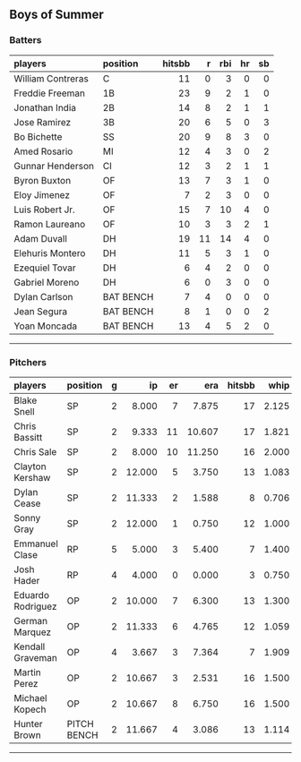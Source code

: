 ## Boys of Summer

### Batters

 
|players           |position  | hitsbb|  r| rbi| hr| sb| 
|:-----------------|:---------|------:|--:|---:|--:|--:| 
|William Contreras |C         |     11|  0|   3|  0|  0| 
|Freddie Freeman   |1B        |     23|  9|   2|  1|  0| 
|Jonathan India    |2B        |     14|  8|   2|  1|  1| 
|Jose Ramirez      |3B        |     20|  6|   5|  0|  3| 
|Bo Bichette       |SS        |     20|  9|   8|  3|  0| 
|Amed Rosario      |MI        |     12|  4|   3|  0|  2| 
|Gunnar Henderson  |CI        |     12|  3|   2|  1|  1| 
|Byron Buxton      |OF        |     13|  7|   3|  1|  0| 
|Eloy Jimenez      |OF        |      7|  2|   3|  0|  0| 
|Luis Robert Jr.   |OF        |     15|  7|  10|  4|  0| 
|Ramon Laureano    |OF        |     10|  3|   3|  2|  1| 
|Adam Duvall       |DH        |     19| 11|  14|  4|  0| 
|Elehuris Montero  |DH        |     11|  5|   3|  1|  0| 
|Ezequiel Tovar    |DH        |      6|  4|   2|  0|  0| 
|Gabriel Moreno    |DH        |      6|  0|   3|  0|  0| 
|Dylan Carlson     |BAT BENCH |      7|  4|   0|  0|  0| 
|Jean Segura       |BAT BENCH |      8|  1|   0|  0|  2| 
|Yoan Moncada      |BAT BENCH |     13|  4|   5|  2|  0| 


* * *

### Pitchers

 
|players           |position    |  g|     ip| er|    era| hitsbb|  whip| so|  w| sv| 
|:-----------------|:-----------|--:|------:|--:|------:|------:|-----:|--:|--:|--:| 
|Blake Snell       |SP          |  2|  8.000|  7|  7.875|     17| 2.125| 11|  0|  0| 
|Chris Bassitt     |SP          |  2|  9.333| 11| 10.607|     17| 1.821|  5|  1|  0| 
|Chris Sale        |SP          |  2|  8.000| 10| 11.250|     16| 2.000| 13|  1|  0| 
|Clayton Kershaw   |SP          |  2| 12.000|  5|  3.750|     13| 1.083| 13|  1|  0| 
|Dylan Cease       |SP          |  2| 11.333|  2|  1.588|      8| 0.706| 18|  1|  0| 
|Sonny Gray        |SP          |  2| 12.000|  1|  0.750|     12| 1.000| 14|  1|  0| 
|Emmanuel Clase    |RP          |  5|  5.000|  3|  5.400|      7| 1.400|  4|  1|  2| 
|Josh Hader        |RP          |  4|  4.000|  0|  0.000|      3| 0.750|  8|  0|  3| 
|Eduardo Rodriguez |OP          |  2| 10.000|  7|  6.300|     13| 1.300|  6|  0|  0| 
|German Marquez    |OP          |  2| 11.333|  6|  4.765|     12| 1.059|  9|  1|  0| 
|Kendall Graveman  |OP          |  4|  3.667|  3|  7.364|      7| 1.909|  3|  1|  0| 
|Martin Perez      |OP          |  2| 10.667|  3|  2.531|     16| 1.500| 12|  1|  0| 
|Michael Kopech    |OP          |  2| 10.667|  8|  6.750|     16| 1.500| 10|  0|  0| 
|Hunter Brown      |PITCH BENCH |  2| 11.667|  4|  3.086|     13| 1.114| 12|  1|  0| 


* * *



